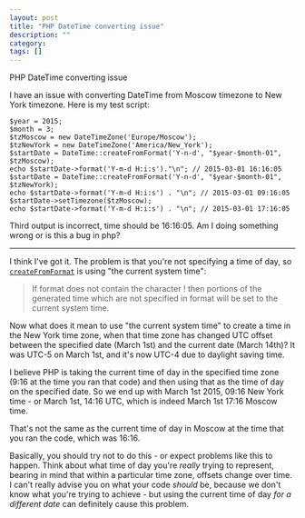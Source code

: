 ```yaml
---
layout: post
title: "PHP DateTime converting issue"
description: ""
category:
tags: []
---
```


PHP DateTime converting issue


I have an issue with converting DateTime from Moscow timezone to New York timezone. Here is my test script:

    $year = 2015;
    $month = 3;
    $tzMoscow = new DateTimeZone('Europe/Moscow');
    $tzNewYork = new DateTimeZone('America/New_York');
    $startDate = DateTime::createFromFormat('Y-n-d', "$year-$month-01", $tzMoscow);
    echo $startDate->format('Y-m-d H:i:s')."\n"; // 2015-03-01 16:16:05
    $startDate = DateTime::createFromFormat('Y-n-d', "$year-$month-01", $tzNewYork);
    echo $startDate->format('Y-m-d H:i:s') . "\n"; // 2015-03-01 09:16:05
    $startDate->setTimezone($tzMoscow);
    echo $startDate->format('Y-m-d H:i:s') . "\n"; // 2015-03-01 17:16:05

Third output is incorrect, time should be 16:16:05. Am I doing something wrong or is this a bug in php?


--------------------------------------- 
I think I've got it. The problem is that you're not specifying a time of day, so [`createFromFormat`](http://php.net/manual/en/datetime.createfromformat.php) is using "the current system time":

> If format does not contain the character ! then portions of the generated time which are not specified in format will be set to the current system time.

Now what does it mean to use "the current system time" to create a time in the New York time zone, when that time zone has changed UTC offset between the specified date (March 1st) and the current date (March 14th)? It was UTC-5 on March 1st, and it's now UTC-4 due to daylight saving time.

I believe PHP is taking the current time of day in the specified time zone (9:16 at the time you ran that code) and then using that as the time of day on the specified date. So we end up with March 1st 2015, 09:16 New York time - or March 1st, 14:16 UTC, which is indeed March 1st 17:16 Moscow time.

That's not the same as the current time of day in Moscow at the time that you ran the code, which was 16:16.

Basically, you should try not to do this - or expect problems like this to happen. Think about what time of day you're _really_ trying to represent, bearing in mind that within a particular time zone, offsets change over time. I can't really advise you on what your code _should_ be, because we don't know what you're trying to achieve - but using the current time of day _for a different date_ can definitely cause this problem.


